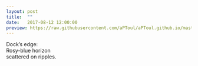 ```yaml
---
layout: post
title:  ""
date:   2017-08-12 12:00:00
preview: https://raw.githubusercontent.com/aPToul/aPToul.github.io/master/_images/rosy.jpg
---
```


Dock’s edge:  
Rosy-blue horizon  
scattered on ripples.

